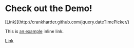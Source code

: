 Check out the Demo!
===================

[Link][(http://crankharder.github.com/jquery.dateTimePicker/)



This is [an example](http://example.com/ "Title") inline link.

[Link](http://crankharder.github.com/jquery.dateTimePicker/)